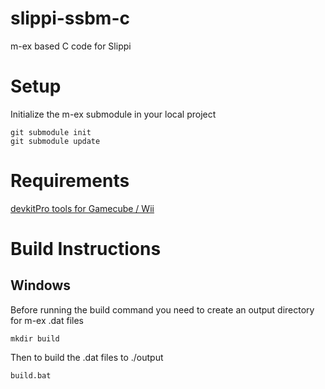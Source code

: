 # slippi-ssbm-c
m-ex based C code for Slippi

# Setup
Initialize the m-ex submodule in your local project
```
git submodule init
git submodule update
```
# Requirements
[devkitPro tools for Gamecube / Wii](https://devkitpro.org/wiki/Getting_Started)

# Build Instructions
## Windows
Before running the build command you need to create an output directory for m-ex .dat files
```
mkdir build
```
Then to build the .dat files to ./output
```
build.bat
```
